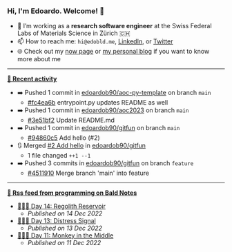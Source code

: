 ### Hi, I'm Edoardo. Welcome! 👋 

- 🔭 I’m working as a **research software engineer** at the Swiss Federal Labs of Materials Science in Zürich 🇨🇭
- 📫 How to reach me: `hi@edobld.me`, [LinkedIn](https://linkedin.com/in/edobld), or [Twitter](https://twitter.com/edobld)
- 🌐 Check out my [now page](https://edoardob.im/now) or [my personal blog](https://blog.edoardob.im) if you want to know more about me

---

**[📰 Recent activity](https://github.com/edoardob90)**
* ➡️ Pushed 1 commit in [edoardob90/aoc-py-template](https://github.com/edoardob90/aoc-py-template) on branch `main`
  * [#fc4ea6b](https://github.com/edoardob90/aoc-py-template/commit/fc4ea6b) entrypoint.py updates README as well
* ➡️ Pushed 1 commit in [edoardob90/aoc2023](https://github.com/edoardob90/aoc2023) on branch `main`
  * [#3e51bf2](https://github.com/edoardob90/aoc2023/commit/3e51bf2) Update README.md
* ➡️ Pushed 1 commit in [edoardob90/gitfun](https://github.com/edoardob90/gitfun) on branch `main`
  * [#94860c5](https://github.com/edoardob90/gitfun/commit/94860c5) Add hello (#2)
* 🔃 Merged [#2 Add hello](https://github.com/edoardob90/gitfun/pull/2) in [edoardob90/gitfun](https://github.com/edoardob90/gitfun)
  * 1 file changed `++1 --1`
* ➡️ Pushed 3 commits in [edoardob90/gitfun](https://github.com/edoardob90/gitfun) on branch `feature`
  * [#4511910](https://github.com/edoardob90/gitfun/commit/4511910) Merge branch &#39;main&#39; into feature


---

**[🗼 Rss feed from programming on Bald Notes](https://blog.edoardob.im/categories/programming/)**
* [🎄👨‍💻 Day 14: Regolith Reservoir](https://blog.edoardob.im/2022/12/14/day-regolith-reservoir.html)
  * *Published on 14 Dec 2022*
* [🎄👨‍💻 Day 13: Distress Signal](https://blog.edoardob.im/2022/12/13/day-distress-signal.html)
  * *Published on 13 Dec 2022*
* [🎄👨‍💻 Day 11: Monkey in the Middle](https://blog.edoardob.im/2022/12/11/day-monkey-in.html)
  * *Published on 11 Dec 2022*

